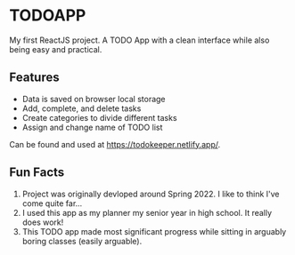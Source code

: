 # TODOAPP
My first ReactJS project. A TODO App with a clean interface while also being easy and practical. 

## Features
* Data is saved on browser local storage
* Add, complete, and delete tasks
* Create categories to divide different tasks
* Assign and change name of TODO list

Can be found and used at https://todokeeper.netlify.app/. 

## Fun Facts
1. Project was originally devloped around Spring 2022. I like to think I've come quite far...
2. I used this app as my planner my senior year in high school. It really does work!
3. This TODO app made most significant progress while sitting in arguably boring classes (easily arguable).
